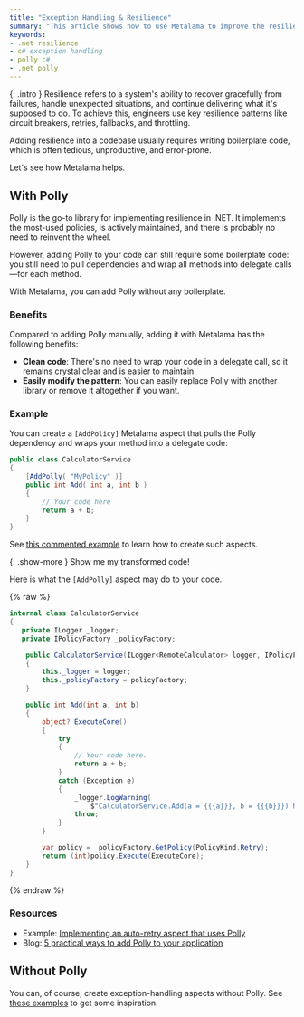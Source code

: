 ```yaml
---
title: "Exception Handling & Resilience"
summary: "This article shows how to use Metalama to improve the resilience and performance of .NET/C# apps by adding exception handling, caching, and other policies."
keywords:
- .net resilience
- c# exception handling
- polly c#
- .net polly
---
```


{: .intro }
Resilience refers to a system's ability to recover gracefully from failures, handle unexpected situations, and continue
delivering what it's supposed to do. To achieve this, engineers use key resilience patterns like circuit breakers,
retries, fallbacks, and throttling.

Adding resilience into a codebase usually requires writing boilerplate code, which is often tedious, unproductive, and
error-prone.

Let's see how Metalama helps.

## With Polly

Polly is the go-to library for implementing resilience in .NET. It implements the most-used policies, is actively
maintained, and there is probably no need to reinvent the wheel.

However, adding Polly to your code can still require some boilerplate code: you still need to pull dependencies and wrap
all methods into delegate calls—for each method.

With Metalama, you can add Polly without any boilerplate.

### Benefits

Compared to adding Polly manually, adding it with Metalama has the following benefits:

- **Clean code**: There's no need to wrap your code in a delegate call, so it remains crystal clear and is easier to
  maintain.
- **Easily modify the pattern**: You can easily replace Polly with another library or remove it altogether if you want.

### Example

You can create a `[AddPolicy]` Metalama aspect that pulls the Polly dependency and wraps your method into a delegate
code:

```cs
public class CalculatorService
{
    [AddPolly( "MyPolicy" )]
    public int Add( int a, int b )
    {
        // Your code here
        return a + b;
    }
}
```

See [this commented example](https://doc.postsharp.net/metalama/examples/exception-handling/retry/retry-5) to learn how
to create such aspects.

{: .show-more }
Show me my transformed code!

Here is what the `[AddPolly]` aspect may do to your code.

{% raw %}
```cs
internal class CalculatorService
{
   private ILogger _logger;
   private IPolicyFactory _policyFactory;

    public CalculatorService(ILogger<RemoteCalculator> logger, IPolicyFactory? policyFactory)
    {
        this._logger = logger;
        this._policyFactory = policyFactory;
    }

    public int Add(int a, int b)
    {
        object? ExecuteCore()
        {
            try
            {
                // Your code here.
                return a + b;
            }
            catch (Exception e)
            {
                _logger.LogWarning(
                    $"CalculatorService.Add(a = {{{a}}}, b = {{{b}}}) has failed: {e.Message}");
                throw;
            }
        }

        var policy = _policyFactory.GetPolicy(PolicyKind.Retry);
        return (int)policy.Execute(ExecuteCore);
    }
}
```
{% endraw %}

### Resources

* Example: [Implementing an auto-retry aspect that uses Polly](https://doc.postsharp.net/metalama/examples/exception-handling/retry/retry-5)
* Blog: [5 practical ways to add Polly to your application](https://blog.postsharp.net/polly)

## Without Polly

You can, of course, create exception-handling aspects without Polly.
See [these examples](https://doc.postsharp.net/metalama/examples/exception-handling) to get some inspiration.
